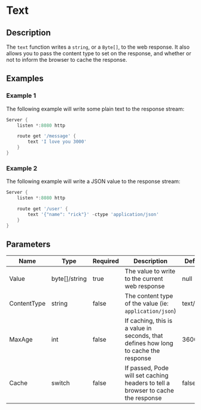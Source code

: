 # Text

## Description

The `text` function writes a `string`, or a `Byte[]`, to the web response. It also allows you to pass the content type to set on the response, and whether or not to inform the browser to cache the response.

## Examples

### Example 1

The following example will write some plain text to the response stream:

```powershell
Server {
    listen *:8080 http

    route get '/message' {
        text 'I love you 3000'
    }
}
```

### Example 2

The following example will write a JSON value to the response stream:

```powershell
Server {
    listen *:8080 http

    route get '/user' {
        text '{"name": "rick"}' -ctype 'application/json'
    }
}
```

## Parameters

| Name | Type | Required | Description | Default |
| ---- | ---- | -------- | ----------- | ------- |
| Value | byte[]/string | true | The value to write to the current web response | null |
| ContentType | string | false | The content type of the value (ie: `application/json`) | text/plain |
| MaxAge | int | false | If caching, this is a value in seconds, that defines how long to cache the response | 3600 |
| Cache | switch | false | If passed, Pode will set caching headers to tell a browser to cache the response | false |

